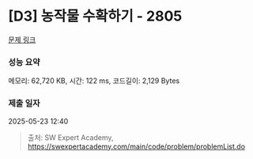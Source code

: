 # [D3] 농작물 수확하기 - 2805 

[문제 링크](https://swexpertacademy.com/main/code/problem/problemDetail.do?contestProbId=AV7GLXqKAWYDFAXB) 

### 성능 요약

메모리: 62,720 KB, 시간: 122 ms, 코드길이: 2,129 Bytes

### 제출 일자

2025-05-23 12:40



> 출처: SW Expert Academy, https://swexpertacademy.com/main/code/problem/problemList.do